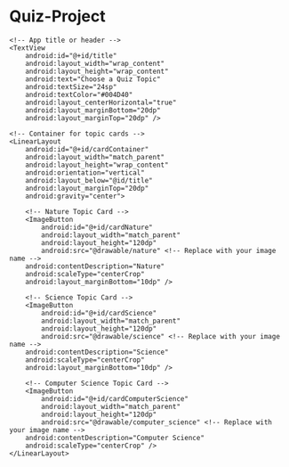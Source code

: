 # Quiz-Project
<?xml version="1.0" encoding="utf-8"?>
<RelativeLayout xmlns:android="http://schemas.android.com/apk/res/android"
    android:layout_width="match_parent"
    android:layout_height="match_parent"
    android:background="#DFFFD6"
    android:padding="16dp">

    <!-- App title or header -->
    <TextView
        android:id="@+id/title"
        android:layout_width="wrap_content"
        android:layout_height="wrap_content"
        android:text="Choose a Quiz Topic"
        android:textSize="24sp"
        android:textColor="#004D40"
        android:layout_centerHorizontal="true"
        android:layout_marginBottom="20dp"
        android:layout_marginTop="20dp" />

    <!-- Container for topic cards -->
    <LinearLayout
        android:id="@+id/cardContainer"
        android:layout_width="match_parent"
        android:layout_height="wrap_content"
        android:orientation="vertical"
        android:layout_below="@id/title"
        android:layout_marginTop="20dp"
        android:gravity="center">

        <!-- Nature Topic Card -->
        <ImageButton
            android:id="@+id/cardNature"
            android:layout_width="match_parent"
            android:layout_height="120dp"
            android:src="@drawable/nature" <!-- Replace with your image name -->
        android:contentDescription="Nature"
        android:scaleType="centerCrop"
        android:layout_marginBottom="10dp" />

        <!-- Science Topic Card -->
        <ImageButton
            android:id="@+id/cardScience"
            android:layout_width="match_parent"
            android:layout_height="120dp"
            android:src="@drawable/science" <!-- Replace with your image name -->
        android:contentDescription="Science"
        android:scaleType="centerCrop"
        android:layout_marginBottom="10dp" />

        <!-- Computer Science Topic Card -->
        <ImageButton
            android:id="@+id/cardComputerScience"
            android:layout_width="match_parent"
            android:layout_height="120dp"
            android:src="@drawable/computer_science" <!-- Replace with your image name -->
        android:contentDescription="Computer Science"
        android:scaleType="centerCrop" />
    </LinearLayout>

</RelativeLayout>
